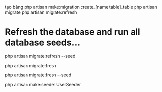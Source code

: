 tạo bảng
php artisan make:migration create_[name table]_table
php artisan migrate
php artisan migrate:refresh
 
# Refresh the database and run all database seeds...
php artisan migrate:refresh --seed

php artisan migrate:fresh
 
php artisan migrate:fresh --seed

php artisan make:seeder UserSeeder